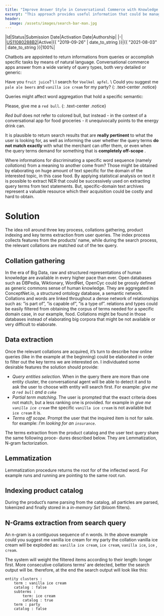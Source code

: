 ```yaml
---
title: "Improve Answer Style in Conversational Commerce with Knowledge Graphs"
excerpt: "This approach provides useful information that could be managed by an conversational engine for corroborating search results with meaningful answers."
header:
  image: /assets/images/search-bar-man.jpg
---
```

|Id|Status|Submission Date|Activation Date|Authorship|
|-|
|[US11080288B2](https://patents.google.com/patent/US11080288B2)|Active|{{ "2019-09-26" | date_to_string }}|{{ "2021-08-03" | date_to_string }}|100%|

Chatbots are appointed to return informations from queries or accomplish specific tasks by means of natural language. Conversational commerce apps answer from a wide variety of query types, both very detailed or generic:

Have you `fruit juice`? \\
I search for `Voelkel apfel`. \\
Could you suggest me `pale ale beers` and `vanilla ice cream` for my party?
{: .text-center .notice}

Queries might affect word aggregation that hold a specific semantic:

Please, give me a `red bull`.
{: .text-center .notice}

_Red bull_ does not refer to colored bull, but instead - in the context of a conversational app for food groceries - it unequivocally points to the energy drink can.

It is plausible to return search results that are **really pertinent** to what the user is looking for, as well as informing the user whether the query terms **do not match exactly** with what the merchant can offer them, or even when the query terms demand for something that is **completely off-scope** .

Where informations for discriminating a specific word sequence (namely _collations_) from a meaning to another come from? Those might be obtained by elaborating on huge amount of text specific for the domain of the interested topic, in this case food. By applying statistical analysis on text it is possible to extract NER that could be successively used on extracting query terms from text statements.
But, specific-domain text archives represent a valuable resource which their acquisition could be costly and hard to obtain.

# Solution
The idea roll around three key process, collations gathering, product indexing and key terms extraction from user queries. The index process collects features from the products’ name, while during the search process, the relevant collations are matched out of the tex query.

## Collation gathering
In the era of Big Data, raw and structured representations of human knowledge are available in every higher pace than ever. Open databases such as DBPedia, Wiktionary, WordNet, OpenCyc could be grossly defined as generic commons sense of human knowledge. They are aggregated in ConceptNet.io, a structured ontology database, a semantic network. Collations and words are linked throughout a dense network of relationships such as: ”is part of”, ”is capable of”, ”is a type of”. relations and types could be easily filtered from obtaining the corpus of terms needed for a specific domain case, in our example, food. Collations might be found in those databases instead of elaborating big corpora that might be not available or very difficult to elaborate.

## Data extraction
Once the relevant collations are acquired, it’s turn to describe how online queries (like in the example at the beginning) could be elaborated in order to filter out the key terms we are interested on.
I individuated some desirable features the solution should provide:
* _Query entities selection_. When in the query there are more than one entity cluster, the conversational agent will be able to detect it and to ask the user to choose with entity will search first. For example: _give me a `red bull` and a `coke`_
* _Partial term matching_. The user is prompted that the exact criteria does not match, but a less ranking one is provided. for example in _give me `vanilla ice cream`_ the specific `vanilla ice cream` is not available but `ice cream` it is.
* _Terms off scope_. Prompt the user that the inquired item is not for sale. for example: _I’m looking for an `insurance`_.

The terms extraction from the product catalog and the user text query share the same following proce- dures described below. They are  Lemmatization, N-gram factorization.

## Lemmatization
Lemmatization procedure returns the root for of the inflected word. For example runs and running are pointing to the same root _run_.

## Indexing product catalog
During the product’s name parsing from the catalog, all particles are parsed, tokenized and finally stored in a _in-memory Set_ (bloom filters).

## N-Grams extraction from search query
An n-gram is a contiguous sequence of n words. In the above example could you suggest me vanilla ice cream for my party the collation vanilla ice cream will be exploded as: `vanilla ice cream`, `ice cream`, `vanilla ice`, `ice` , `cream`.

The system will weight the filtered items according to their length: longer first. More consecutive collations terms’ are detected, better the search output will be. therefore, at the end the search output will look like this:

```
entity clusters :
	term : vanilla ice cream
	catalog : false 
	subterms :
		term: ice cream 
		catalog : true
	term : party
	catalog : false
```


